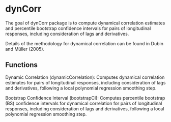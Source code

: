 # dynCorr

The goal of dynCorr package is to compute dynamical correlation estimates and percentile bootstrap confidence intervals for pairs of longitudinal responses, including consideration of lags and derivatives.

Details of the methodology for dynamical correlation can be found in Dubin and Müller (2005).

## Functions

Dynamic Correlation (dynamicCorrelation): 
Computes dynamical correlation estimates for pairs of longitudinal responses, including consideration of lags and derivatives, following a local polynomial regression smoothing step.


Bootstrap Confidence Interval (bootstrapCI):
Computes percentile bootstrap (BS) confidence intervals for dynamical correlation for pairs of longitudinal responses, including consideration of lags and derivatives, following a local polynomial regression smoothing step.


